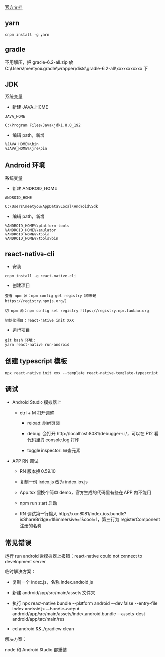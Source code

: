 [官方文档](https://reactnative.cn/docs/getting-started)

## yarn

```
cnpm install -g yarn
```

## gradle

不用解压，把 gradle-6.2-all.zip 放 C:\Users\meetyou\.gradle\wrapper\dists\gradle-6.2-all\xxxxxxxxxxx 下

## JDK

系统变量

- 新建 JAVA_HOME

```
JAVA_HOME

C:\Program Files\Java\jdk1.8.0_192
```

- 编辑 path，新增

```
%JAVA_HOME%\bin
%JAVA_HOME%\jre\bin
```

## Android 环境

系统变量

- 新建 ANDROID_HOME

```
ANDROID_HOME

C:\Users\meetyou\AppData\Local\Android\Sdk
```

- 编辑 path，新增

```
%ANDROID_HOME%\platform-tools
%ANDROID_HOME%\emulator
%ANDROID_HOME%\tools
%ANDROID_HOME%\tools\bin
```

## react-native-cli

- 安装

```
cnpm install -g react-native-cli
```

- 创建项目

```
查看 npm 源：npm config get registry（原来是 https://registry.npmjs.org/）

切 npm 源：npm config set registry https://registry.npm.taobao.org

初始化项目：react-native init XXX
```

- 运行项目

```
git bash 环境：
yarn react-native run-android
```

## 创建 typescript 模板

```tsx
npx react-native init xxx --template react-native-template-typescript
```

## 调试

- Android Studio 模拟器上

    - ctrl + M 打开调整

        - reload: 刷新页面

        - debug: 会打开 http://localhost:8081/debugger-ui/，可以在 F12 看代码里的 console.log 打印

        - toggle inspector: 审查元素

- APP RN 调试

    - RN 版本换 0.59.10

    - 复制一份 index.js 改为 index.ios.js

    - App.tsx 里换个简单 demo，官方生成的代码里有些在 APP 内不能用

    - npm run start 启动

    - RN 调试第一行输入 http://xxx:8081/index.ios.bundle?isShareBridge=1&immersive=1&cool=1，第三行为 registerComponent 注册的名称

## 常见错误

运行 run android 后模拟器上报错：react-native could not connect to development server

临时解决方案：

- 复制一个 index.js，名称 index.android.js

- 新建 android/app/src/main/assets 文件夹

- 执行 npx react-native bundle --platform android --dev false --entry-file index.android.js --bundle-output android/app/src/main/assets/index.android.bundle --assets-dest android/app/src/main/res

- cd android && ./gradlew clean

解决方案：

node 和 Android Studio 都重装
